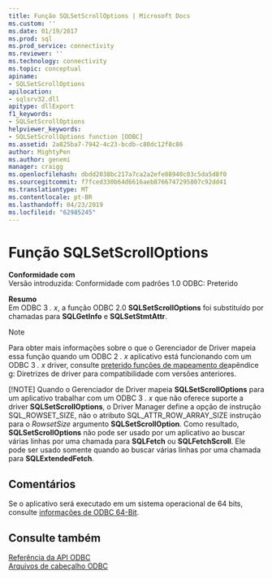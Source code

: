 ```yaml
---
title: Função SQLSetScrollOptions | Microsoft Docs
ms.custom: ''
ms.date: 01/19/2017
ms.prod: sql
ms.prod_service: connectivity
ms.reviewer: ''
ms.technology: connectivity
ms.topic: conceptual
apiname:
- SQLSetScrollOptions
apilocation:
- sqlsrv32.dll
apitype: dllExport
f1_keywords:
- SQLSetScrollOptions
helpviewer_keywords:
- SQLSetScrollOptions function [ODBC]
ms.assetid: 2a825ba7-7942-4c23-bcdb-c80dc12f8c86
author: MightyPen
ms.author: genemi
manager: craigg
ms.openlocfilehash: dbdd2038bc217a7ca2a2efe08940c03c5da5d8f0
ms.sourcegitcommit: f7fced330b64d6616aeb8766747295807c92dd41
ms.translationtype: MT
ms.contentlocale: pt-BR
ms.lasthandoff: 04/23/2019
ms.locfileid: "62985245"
---
```

# <a name="sqlsetscrolloptions-function"></a>Função SQLSetScrollOptions
**Conformidade com**  
 Versão introduzida: Conformidade com padrões 1.0 ODBC: Preterido  
  
 **Resumo**  
 Em ODBC 3 *. x*, a função ODBC 2.0 **SQLSetScrollOptions** foi substituído por chamadas para **SQLGetInfo** e **SQLSetStmtAttr**.  
  
> [!NOTE]
>  Para obter mais informações sobre o que o Gerenciador de Driver mapeia essa função quando um ODBC 2 *. x* aplicativo está funcionando com um ODBC 3 *. x* driver, consulte [preterido funções de mapeamento de](../../../odbc/reference/appendixes/mapping-deprecated-functions.md)apêndice g: Diretrizes de driver para compatibilidade com versões anteriores.  
> 
> [!NOTE]
>  Quando o Gerenciador de Driver mapeia **SQLSetScrollOptions** para um aplicativo trabalhar com um ODBC 3 *. x* que não oferece suporte a driver **SQLSetScrollOptions**, o Driver Manager define a opção de instrução SQL_ROWSET_SIZE, não o atributo SQL_ATTR_ROW_ARRAY_SIZE instrução para o *RowsetSize* argumento **SQLSetScrollOption**. Como resultado, **SQLSetScrollOptions** não pode ser usado por um aplicativo ao buscar várias linhas por uma chamada para **SQLFetch** ou **SQLFetchScroll**. Ele pode ser usado somente quando ao buscar várias linhas por uma chamada para **SQLExtendedFetch**.  
  
## <a name="remarks"></a>Comentários  
 Se o aplicativo será executado em um sistema operacional de 64 bits, consulte [informações de ODBC 64-Bit](../../../odbc/reference/odbc-64-bit-information.md).  
  
## <a name="see-also"></a>Consulte também  
 [Referência da API ODBC](../../../odbc/reference/syntax/odbc-api-reference.md)   
 [Arquivos de cabeçalho ODBC](../../../odbc/reference/install/odbc-header-files.md)
